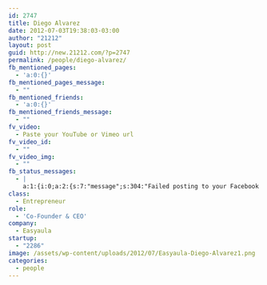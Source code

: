 ```yaml
---
id: 2747
title: Diego Alvarez
date: 2012-07-03T19:38:03-03:00
author: "21212"
layout: post
guid: http://new.21212.com/?p=2747
permalink: /people/diego-alvarez/
fb_mentioned_pages:
  - 'a:0:{}'
fb_mentioned_pages_message:
  - ""
fb_mentioned_friends:
  - 'a:0:{}'
fb_mentioned_friends_message:
  - ""
fv_video:
  - Paste your YouTube or Vimeo url
fv_video_id:
  - ""
fv_video_img:
  - ""
fb_status_messages:
  - |
    a:1:{i:0;a:2:{s:7:"message";s:304:"Failed posting to your Facebook Timeline. Error: {"message":"Object at URL 'http://new.21212.com/people/diego-alvarez/' of type 'article' is invalid because it specifies multiple 'og:url' values: http://new.21212.com/people/diego-alvarez/, http://new.21212.com/people/diego-alvarez/.","type":"Exception"}";s:5:"error";s:1:"1";}}
class:
  - Entrepreneur
role:
  - 'Co-Founder & CEO'
company:
  - Easyaula
startup:
  - "2286"
image: /assets/wp-content/uploads/2012/07/Easyaula-Diego-Alvarez1.png
categories:
  - people
---
```

